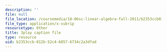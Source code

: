```yaml
---
description: ''
file: null
file_location: /coursemedia/18-06sc-linear-algebra-fall-2011/b2353ccb012b52c468576734c2a3dfad_6-wh6yvk6uc.srt
file_type: application/x-subrip
resourcetype: Other
title: 3play caption file
type: resource
uid: b2353ccb-012b-52c4-6857-6734c2a3dfad
---
```

